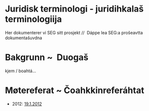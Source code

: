 # Juridisk terminologi - juridihkalaš terminologiija

Her dokumenterer vi SEG sitt prosjekt //  Dáppe lea SEG:a prošeavtta dokumentašuvdna

# Bakgrunn ~  Duogaš

kjem / boahtá…

# Møtereferat ~ Čoahkkinreferáhtat

- 2012:
  [19.1.2012](jus/120119.html)
